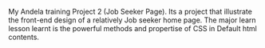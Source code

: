My Andela training Project 2 (Job Seeker Page).
Its a project that illustrate the front-end design of a relatively Job seeker home page.
The major learn lesson learnt is the powerful methods and propertise of CSS in Default html contents. 
